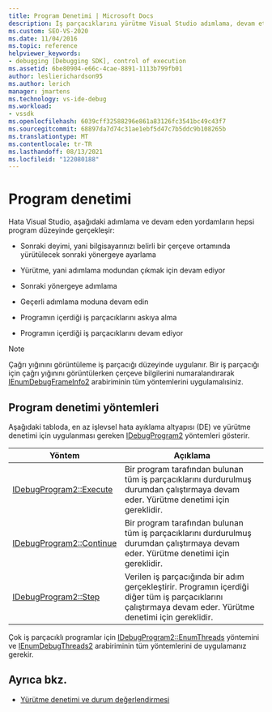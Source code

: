 ```yaml
---
title: Program Denetimi | Microsoft Docs
description: İş parçacıklarını yürütme Visual Studio adımlama, devam etme ve askıya alma/devam etme gibi program düzeyinde oluşan hata ayıklama yordamları hakkında bilgi alın.
ms.custom: SEO-VS-2020
ms.date: 11/04/2016
ms.topic: reference
helpviewer_keywords:
- debugging [Debugging SDK], control of execution
ms.assetid: 6be80904-e66c-4cae-8891-1113b799fb01
author: leslierichardson95
ms.author: lerich
manager: jmartens
ms.technology: vs-ide-debug
ms.workload:
- vssdk
ms.openlocfilehash: 6039cff32588296e861a83126fc3541bc49c43f7
ms.sourcegitcommit: 68897da7d74c31ae1ebf5d47c7b5ddc9b108265b
ms.translationtype: MT
ms.contentlocale: tr-TR
ms.lasthandoff: 08/13/2021
ms.locfileid: "122080188"
---
```

# <a name="program-control"></a>Program denetimi
Hata Visual Studio, aşağıdaki adımlama ve devam eden yordamların hepsi program düzeyinde gerçekleşir:

- Sonraki deyimi, yani bilgisayarınızı belirli bir çerçeve ortamında yürütülecek sonraki yönergeye ayarlama

- Yürütme, yani adımlama modundan çıkmak için devam ediyor

- Sonraki yönergeye adımlama

- Geçerli adımlama moduna devam edin

- Programın içerdiği iş parçacıklarını askıya alma

- Programın içerdiği iş parçacıklarını devam ediyor

> [!NOTE]
> Çağrı yığınını görüntüleme iş parçacığı düzeyinde uygulanır. Bir iş parçacığı için çağrı yığınını görüntülerken çerçeve bilgilerini numaralandırarak [IEnumDebugFrameInfo2](../../extensibility/debugger/reference/ienumdebugframeinfo2.md) arabiriminin tüm yöntemlerini uygulamalısiniz.

## <a name="methods-of-program-control"></a>Program denetimi yöntemleri
 Aşağıdaki tabloda, en az işlevsel hata ayıklama altyapısı (DE) ve yürütme denetimi için uygulanması gereken [IDebugProgram2](../../extensibility/debugger/reference/idebugprogram2.md) yöntemleri gösterir.

|Yöntem|Açıklama|
|------------|-----------------|
|[IDebugProgram2::Execute](../../extensibility/debugger/reference/idebugprogram2-execute.md)|Bir program tarafından bulunan tüm iş parçacıklarını durdurulmuş durumdan çalıştırmaya devam eder. Yürütme denetimi için gereklidir.|
|[IDebugProgram2::Continue](../../extensibility/debugger/reference/idebugprogram2-continue.md)|Bir program tarafından bulunan tüm iş parçacıklarını durdurulmuş durumdan çalıştırmaya devam eder. Yürütme denetimi için gereklidir.|
|[IDebugProgram2::Step](../../extensibility/debugger/reference/idebugprogram2-step.md)|Verilen iş parçacığında bir adım gerçekleştirir. Programın içerdiği diğer tüm iş parçacıklarını çalıştırmaya devam eder. Yürütme denetimi için gereklidir.|

 Çok iş parçacıklı programlar için [IDebugProgram2::EnumThreads](../../extensibility/debugger/reference/idebugprogram2-enumthreads.md) yöntemini ve [IEnumDebugThreads2](../../extensibility/debugger/reference/ienumdebugthreads2.md) arabiriminin tüm yöntemlerini de uygulamanız gerekir.

## <a name="see-also"></a>Ayrıca bkz.
- [Yürütme denetimi ve durum değerlendirmesi](../../extensibility/debugger/execution-control-and-state-evaluation.md)
